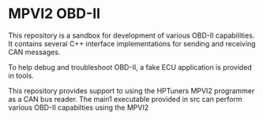 # MPVI2 OBD-II
This repository is a sandbox for development of various OBD-II capabilities. It contains several C++ interface implementations for sending and receiving CAN messages.


To help debug and troubleshoot OBD-II, a fake ECU application is provided in tools.



This repository provides support to using the HPTuners MPVI2 programmer as a CAN bus reader. The main1 executable provided in src can perform various OBD-II capabilties using the MPVI2
